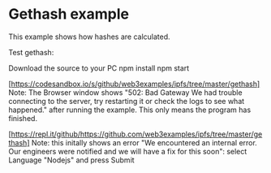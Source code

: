 # Gethash example
This example shows how hashes are calculated.

Test gethash: 

Download the source to your PC
npm install
npm start


[https://codesandbox.io/s/github/web3examples/ipfs/tree/master/gethash]
Note: The Browser window shows "502: Bad Gateway We had trouble connecting to the server, try restarting it or check the logs to see what happened." after running the example.
This only means the program has finished.

[https://repl.it/github/https://github.com/web3examples/ipfs/tree/master/gethash]
Note: this initally shows an error "We encountered an internal error. 
Our engineers were notified and we will have a fix for this soon": 
select Language "Nodejs" and press Submit
